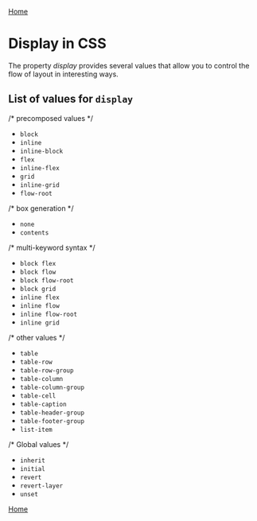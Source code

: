 [Home](./readme.md) 

# Display in CSS

The property *display* provides several values that allow you to control the flow of layout in interesting ways.

## List of values for `display`

/* precomposed values */

* `block`
* `inline`
* `inline-block`
* `flex`
* `inline-flex`
* `grid`
* `inline-grid`
* `flow-root`

/* box generation */

* `none`
* `contents`

/* multi-keyword syntax */

* `block flex`
* `block flow`
* `block flow-root`
* `block grid`
* `inline flex`
* `inline flow`
* `inline flow-root`
* `inline grid`

/* other values */

* `table`
* `table-row` 
* `table-row-group` 
* `table-column`
* `table-column-group`
* `table-cell`
* `table-caption`
* `table-header-group`
* `table-footer-group`
* `list-item`

/* Global values */
* `inherit`
* `initial`
* `revert`
* `revert-layer`
* `unset`


[Home](./readme.md)